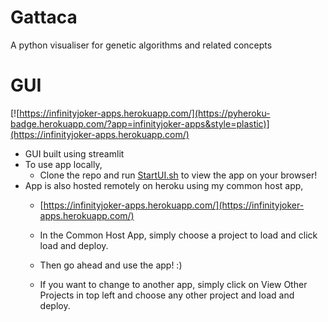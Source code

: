 # Gattaca
 A python visualiser for genetic algorithms and related concepts

# GUI
[![https://infinityjoker-apps.herokuapp.com/](https://pyheroku-badge.herokuapp.com/?app=infinityjoker-apps&style=plastic)](https://infinityjoker-apps.herokuapp.com/)

 - GUI built using streamlit
 - To use app locally,
    - Clone the repo and run [StartUI.sh](StartUI.sh) to view the app on your browser!
 - App is also hosted remotely on heroku using my common host app,
    - [https://infinityjoker-apps.herokuapp.com/](https://infinityjoker-apps.herokuapp.com/)

    - In the Common Host App, simply choose a project to load and click load and deploy.

    - Then go ahead and use the app! :)

    - If you want to change to another app, simply click on View Other Projects in top left and choose any other project and load and deploy.